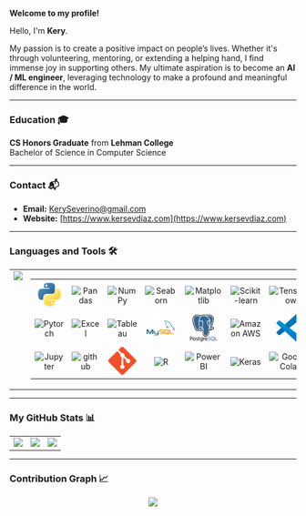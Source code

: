 
**Welcome to my profile!**

Hello, I'm **Kery**. 

My passion is to create a positive impact on people’s lives. Whether it's through volunteering, mentoring, or extending a helping hand, I find immense joy in supporting others.
My ultimate aspiration is to become an **AI / ML engineer**, leveraging technology to make a profound and meaningful difference in the world.

---

### Education  🎓 

**CS Honors Graduate** from **Lehman College**  
Bachelor of Science in Computer Science

---

### Contact 📬

- **Email:** [KerySeverino@gmail.com](mailto:KerySeverino@gmail.com)  
- **Website:** [https://www.kersevdiaz.com](https://www.kersevdiaz.com)


___

### Languages and Tools 🛠️

<div align="center">
  <table>
    <tr>
      <!-- Left: GitHub Top Languages -->
      <td align="center" valign="top">
        <img src="https://github-readme-stats.vercel.app/api/top-langs/?username=KerySeverino&layout=compact&theme=tokyonight" width="300"/>
      </td>
      <!-- Right: Icon Grid -->
      <td valign="top">
        <table>
          <tr>
            <td align="center"><img src="https://raw.githubusercontent.com/devicons/devicon/master/icons/python/python-original.svg" alt="Python" width="50"/></td>
            <td align="center"><img src="https://img.icons8.com/?size=100&id=xSkewUSqtErH&format=png&color=000000" alt="Pandas" width="50"/></td>
            <td align="center"><img src="https://cdn.worldvectorlogo.com/logos/numpy-1.svg" alt="NumPy" width="50"/></td>
            <td align="center"><img src="https://cdn.worldvectorlogo.com/logos/seaborn-1.svg" alt="Seaborn" width="50"/></td>
            <td align="center"><img src="https://matplotlib.org/_static/images/logo2.svg" alt="Matplotlib" width="50"/></td>
            <td align="center"><img src="https://upload.wikimedia.org/wikipedia/commons/0/05/Scikit_learn_logo_small.svg" alt="Scikit-learn" width="50"/></td>
            <td align="center"><img src="https://www.vectorlogo.zone/logos/tensorflow/tensorflow-icon.svg" alt="TensorFlow" width="50"/></td>
          </tr>
          <tr>
            <td align="center"><img src="https://www.vectorlogo.zone/logos/pytorch/pytorch-icon.svg" alt="Pytorch" width="50"/></td>
            <td align="center"><img src="https://img.icons8.com/?size=100&id=117561&format=png&color=000000" alt="Excel" width="50"/></td>
            <td align="center"><img src="https://img.icons8.com/?size=100&id=9Kvi1p1F0tUo&format=png&color=000000" alt="Tableau" width="50"/></td>
            <td align="center"><img src="https://raw.githubusercontent.com/devicons/devicon/master/icons/mysql/mysql-original-wordmark.svg" alt="MySQL" width="50"/></td>
            <td align="center"><img src="https://raw.githubusercontent.com/devicons/devicon/master/icons/postgresql/postgresql-original-wordmark.svg" alt="PostgrestSQL"width="50"/></td>
            <td align="center"><img src="https://www.vectorlogo.zone/logos/amazon_aws/amazon_aws-icon.svg" alt="Amazon AWS" width="50"/></td>
            <td align="center"><img src="https://raw.githubusercontent.com/devicons/devicon/master/icons/vscode/vscode-original.svg" alt="VS code" width="50"/></td>
          </tr>
          <tr>
            <td align="center"><img src="https://upload.wikimedia.org/wikipedia/commons/3/38/Jupyter_logo.svg" alt="Jupyter" width="50"/></td>
            <td align="center"><img src="https://img.icons8.com/?size=100&id=62856&format=png&color=000000" alt="github" width="50"/></td>
            <td align="center"><img src="https://raw.githubusercontent.com/devicons/devicon/master/icons/git/git-original.svg" alt="git" width="50"/></td>
            <td align="center"><img src="https://img.icons8.com/?size=100&id=CLvQeiwFpit4&format=png&color=000000" alt="R" width="50"/></td>
            <td align="center"><img src="https://img.icons8.com/?size=100&id=qYfwpsRXEcpc&format=png&color=000000" alt="PowerBI" width="50"/></td>
            <td align="center"><img src="https://img.icons8.com/?size=100&id=XcSgtbIpgK6W&format=png&color=000000" alt="Keras" width="50"/></td>
            <td align="center"><img src="https://img.icons8.com/?size=100&id=lOqoeP2Zy02f&format=png&color=000000" alt="Google Colab" width="50"/></td>
          </tr>
        </table>
      </td>
    </tr>
  </table>
</div>

---

### My GitHub Stats 📊


<div align="center">
<!-- 1x3: Key Metrics -->
<table>
  <tr>
    <td align="center">
      <img src="https://github-readme-stats.vercel.app/api?username=KerySeverino&show_icons=true&theme=tokyonight&count_private=true" width="400"/>
    </td>
    <td align="center">
      <img src="https://github-readme-streak-stats.herokuapp.com/?user=KerySeverino&theme=tokyonight" width="400"/>
    </td>
    <td align="center">
      <img src="https://github-readme-stats.vercel.app/api?username=KerySeverino&show_icons=true&include_all_commits=true&count_private=true&custom_title=Public%20Repo%20Contributions&hide=stars,prs,issues&theme=tokyonight" width="500"/>
    </td>
  </tr>
</table>

</div>

---

### Contribution Graph 📈 

<p align="center">
  <img src="https://github-readme-activity-graph.vercel.app/graph?username=KerySeverino&theme=tokyo-night" width="900"/>
</p>

